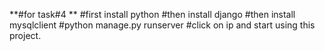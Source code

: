 
**#for task#4 **
#first install python
#then install django
#then install mysqlclient 
#python manage.py runserver
#click on ip and start using this project.

